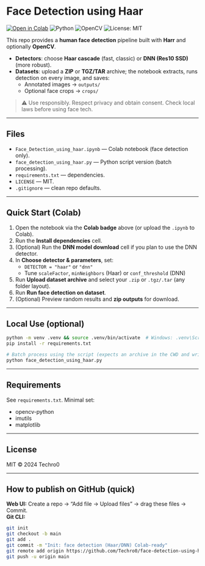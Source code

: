 # Face Detection using Haar

[![Open in Colab](https://colab.research.google.com/assets/colab-badge.svg)](https://colab.research.google.com/github/Techro0/face-detection-using-haar/blob/main/Face_Detection_using_haar.ipynb)
![Python](https://img.shields.io/badge/python-3.8%2B-blue)
![OpenCV](https://img.shields.io/badge/opencv-4.x-informational)
![License: MIT](https://img.shields.io/badge/License-MIT-green.svg)

This repo provides a **human face detection** pipeline built with **Harr** and optionally **OpenCV**.

- **Detectors**: choose **Haar cascade** (fast, classic) or **DNN (Res10 SSD)** (more robust).
- **Datasets**: upload a **ZIP** or **TGZ/TAR** archive; the notebook extracts, runs detection on every image, and saves:
  - Annotated images → `outputs/`
  - Optional face crops → `crops/`

> ⚠️ Use responsibly. Respect privacy and obtain consent. Check local laws before using face tech.

---

## Files
- `Face_Detection_using_haar.ipynb` — Colab notebook (face detection only).
- `face_detection_using_haar.py` — Python script version (batch processing).
- `requirements.txt` — dependencies.
- `LICENSE` — MIT.
- `.gitignore` — clean repo defaults.

---

## Quick Start (Colab)
1. Open the notebook via the **Colab badge** above (or upload the `.ipynb` to Colab).
2. Run the **Install dependencies** cell.
3. (Optional) Run the **DNN model download** cell if you plan to use the DNN detector.
4. In **Choose detector & parameters**, set:
   - `DETECTOR = "haar"` or `"dnn"`
   - Tune `scaleFactor`, `minNeighbors` (Haar) or `conf_threshold` (DNN)
5. Run **Upload dataset archive** and select your `.zip` or `.tgz/.tar` (any folder layout).
6. Run **Run face detection on dataset**.
7. (Optional) Preview random results and **zip outputs** for download.

---

## Local Use (optional)
```bash
python -m venv .venv && source .venv/bin/activate  # Windows: .venv\Scripts\activate
pip install -r requirements.txt

# Batch process using the script (expects an archive in the CWD and writes outputs/ + crops/)
python face_detection_using_haar.py
```

---

## Requirements
See `requirements.txt`. Minimal set:
- opencv-python
- imutils
- matplotlib

---

## License
MIT © 2024 Techro0

---

## How to publish on GitHub (quick)
**Web UI:** Create a repo → “Add file → Upload files” → drag these files → Commit.  
**Git CLI:**
```bash
git init
git checkout -b main
git add .
git commit -m "Init: face detection (Haar/DNN) Colab-ready"
git remote add origin https://github.com/Techro0/face-detection-using-haar.git
git push -u origin main
```
